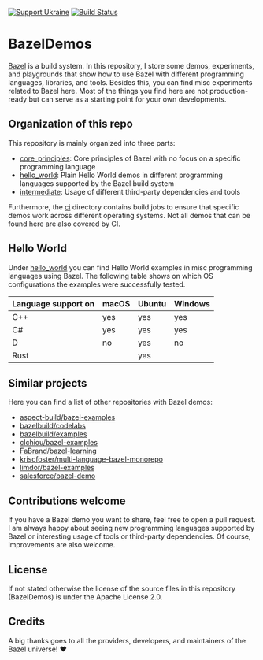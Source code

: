 <!--
SPDX-FileCopyrightText: 2022-2025 Julian Amann <dev@vertexwahn.de>
SPDX-License-Identifier: Apache-2.0
-->

[![Support Ukraine](https://img.shields.io/badge/Support-Ukraine-FFD500?style=flat&labelColor=005BBB)](https://opensource.fb.com/support-ukraine)
[![Build Status](https://vertexwahn.visualstudio.com/BazelDemos/_apis/build/status/Vertexwahn.BazelDemos?branchName=main)](https://vertexwahn.visualstudio.com/BazelDemos/_build/latest?definitionId=6&branchName=master)

# BazelDemos

[Bazel](https://bazel.build/) is a build system.
In this repository,
I store some demos, experiments, 
and playgrounds that show how to use Bazel with different programming languages, 
libraries, and tools.
Besides this, 
you can find misc experiments related to Bazel here.
Most of the things you find here are not production-ready but can serve as a starting point for your own developments.

## Organization of this repo

This repository is mainly organized into three parts:

- [core_principles](/core_principles): Core principles of Bazel with no focus on a specific programming language
- [hello_world](/hello_world): Plain Hello World demos in different programming languages supported by the Bazel build system
- [intermediate](/intermediate): Usage of different third-party dependencies and tools

Furthermore, the [ci](/ci) directory contains build jobs to ensure that specific demos work across different operating systems.
Not all demos that can be found here are also covered by CI.

## Hello World

Under [hello_world](/hello_world) you can find Hello World examples in misc programming languages using Bazel.
The following table shows on which OS configurations the examples were successfully tested. 

| Language support on  | macOS   | Ubuntu |  Windows |
| -------------------- | ------- | ------ |  ------- |
| C++                  | yes     | yes    |  yes     |
| C#                   | yes     | yes    |  yes     |
| D                    | no      | yes    |  no      |
| Rust                 |         | yes    |          |

## Similar projects

Here you can find a list of other repositories with Bazel demos:

- [aspect-build/bazel-examples](https://github.com/aspect-build/bazel-examples)
- [bazelbuild/codelabs](https://github.com/bazelbuild/codelabs)
- [bazelbuild/examples](https://github.com/bazelbuild/examples)
- [clchiou/bazel-examples](https://github.com/clchiou/bazel-examples)
- [FaBrand/bazel-learning](https://github.com/FaBrand/bazel-learning)
- [kriscfoster/multi-language-bazel-monorepo](https://github.com/kriscfoster/multi-language-bazel-monorepo)
- [limdor/bazel-examples](https://github.com/limdor/bazel-examples)
- [salesforce/bazel-demo](https://github.com/salesforce/bazel-demo)

## Contributions welcome

If you have a Bazel demo you want to share, feel free to open a pull request.
I am always happy about seeing new programming languages supported by Bazel or interesting usage of tools or third-party dependencies. 
Of course, improvements are also welcome.

## License

If not stated otherwise the license of the source files in this repository (BazelDemos) is under the Apache License 2.0.

## Credits

A big thanks goes to all the providers, developers, and maintainers of the Bazel universe! :heart:
